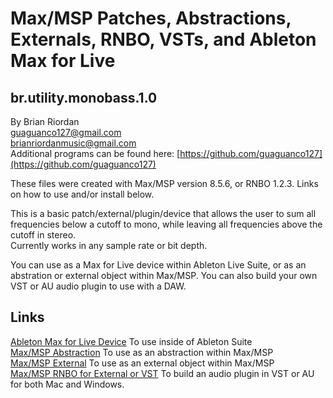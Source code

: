 # Max/MSP Patches, Abstractions, Externals, RNBO, VSTs, and Ableton Max for Live 

## br.utility.monobass.1.0
   
By Brian Riordan  
[guaguanco127@gmail.com](mailto:guaguanco127@gmail.com)  
[brianriordanmusic@gmail.com](mailto:brianriordanmusic@gmail.com)  
Additional programs can be found here: [https://github.com/guaguanco127](https://github.com/guaguanco127)

These files were created with Max/MSP version 8.5.6, or RNBO 1.2.3. Links on how to use and/or install below. 

This is a basic patch/external/plugin/device that allows the user to sum all frequencies below a cutoff to mono, while leaving all frequencies above the cutoff in stereo.  
Currently works in any sample rate or bit depth.  

You can use as a Max for Live device within Ableton Live Suite, or as an abstration or external object within Max/MSP. You can also build your own VST or AU audio plugin to use with a DAW. 

## Links 

[Ableton Max for Live Device](https://github.com/guaguanco127/br.utility.monobass.1.0/tree/main/Ableton%20Max%20For%20Live) To use inside of Ableton Suite   
[Max/MSP Abstraction](https://github.com/guaguanco127/br.utility.monobass.1.0/tree/main/MaxMSP%20Abstraction) To use as an abstraction within Max/MSP   
[Max/MSP External](https://github.com/guaguanco127/br.utility.monobass.1.0/tree/main/MaxMSP%20External) To use as an external object within Max/MSP     
[Max/MSP RNBO for External or VST](https://github.com/guaguanco127/br.utility.monobass.1.0/tree/main/RNBO%20Patchers%20for%20External%20or%20VST) To build an audio plugin in VST or AU for both Mac and Windows.   



